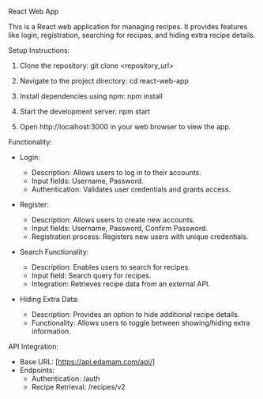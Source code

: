 React Web App

This is a React web application for managing recipes. It provides features like login, registration, searching for recipes, and hiding extra recipe details.

Setup Instructions:

1. Clone the repository:
   git clone <repository_url>

2. Navigate to the project directory:
   cd react-web-app

3. Install dependencies using npm:
   npm install

4. Start the development server:
   npm start

5. Open http://localhost:3000 in your web browser to view the app.

Functionality:

- Login:

  - Description: Allows users to log in to their accounts.
  - Input fields: Username, Password.
  - Authentication: Validates user credentials and grants access.

- Register:

  - Description: Allows users to create new accounts.
  - Input fields: Username, Password, Confirm Password.
  - Registration process: Registers new users with unique credentials.

- Search Functionality:

  - Description: Enables users to search for recipes.
  - Input field: Search query for recipes.
  - Integration: Retrieves recipe data from an external API.

- Hiding Extra Data:
  - Description: Provides an option to hide additional recipe details.
  - Functionality: Allows users to toggle between showing/hiding extra information.

API Integration:

- Base URL: [https://api.edamam.com/api/]
- Endpoints:
  - Authentication: /auth
  - Recipe Retrieval: /recipes/v2
